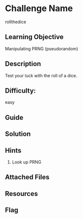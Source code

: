 # Challenge Name
rollthedice

## Learning Objective
Manipulating PRNG (pseudorandom)

## Description 
Test your luck with the roll of a dice.

## Difficulty:
easy

## Guide


## Solution


## Hints
1. Look up PRNG

## Attached Files


## Resources


## Flag


